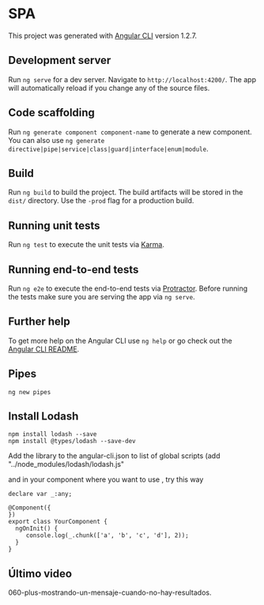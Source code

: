 # SPA

This project was generated with [Angular CLI](https://github.com/angular/angular-cli) version 1.2.7.

## Development server

Run `ng serve` for a dev server. Navigate to `http://localhost:4200/`. The app will automatically reload if you change any of the source files.

## Code scaffolding

Run `ng generate component component-name` to generate a new component. You can also use `ng generate directive|pipe|service|class|guard|interface|enum|module`.

## Build

Run `ng build` to build the project. The build artifacts will be stored in the `dist/` directory. Use the `-prod` flag for a production build.

## Running unit tests

Run `ng test` to execute the unit tests via [Karma](https://karma-runner.github.io).

## Running end-to-end tests

Run `ng e2e` to execute the end-to-end tests via [Protractor](http://www.protractortest.org/).
Before running the tests make sure you are serving the app via `ng serve`.

## Further help

To get more help on the Angular CLI use `ng help` or go check out the [Angular CLI README](https://github.com/angular/angular-cli/blob/master/README.md).

## Pipes 
  `ng new pipes`
  
## Install Lodash 
    npm install lodash --save
    npm install @types/lodash --save-dev
    
Add the library to the angular-cli.json to list of global scripts (add "../node_modules/lodash/lodash.js"

and in your component where you want to use , try this way

    declare var _:any;

    @Component({
    })
    export class YourComponent {
      ngOnInit() {
         console.log(_.chunk(['a', 'b', 'c', 'd'], 2));
      }
    }  

## Último video

060-plus-mostrando-un-mensaje-cuando-no-hay-resultados.
